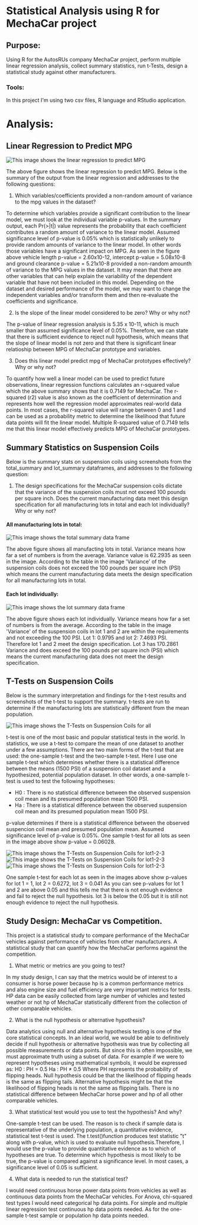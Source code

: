 # Statistical Analysis using R for MechaCar project
## Purpose:
Using R for the AutosRUs company MechaCar project, perform multiple linear regression analysis, collect summary statistics, run t-Tests, design a statistical study against other manufacturers. 

### Tools:
In this project I'm using two csv files, R language and RStudio application.

# Analysis:

## Linear Regression to Predict MPG

![This image shows the linear regression to predict MPG](images/summary-p-r-value.PNG)

The above figure shows the linear regression to predict MPG. Below is the summary of the output from the linear regression and addresses to the following questions:

1. Which variables/coefficients provided a non-random amount of variance to the mpg values in the dataset?

To determine which variables provide a significant contribution to the linear model, we must look at the individual variable p-values. In the summary output, each Pr(>|t|) value represents the probability that each coefficient contributes a random amount of variance to the linear model. Assumed significance level of p-value is 0.05% which is statistically unlikely to provide random amounts of variance to the linear model. In other words those variables have a significant impact on MPG. As seen in the figure above vehicle length p-value = 2.60x10-12, intercept p-value = 5.08x10-8 and ground clearance p-value = 5.21x10-8 provided a non-random amounth of variance to the MPG values in the dataset. It may mean that there are other variables that can help explain the variability of the dependent variable that have not been included in this model. Depending on the dataset and desired performance of the model, we may want to change the independent variables and/or transform them and then re-evaluate the coefficients and significance.

2. Is the slope of the linear model considered to be zero? Why or why not?

The p-value of linear regression analysis is 5.35 x 10-11, which is much smaller than assumed significance level of 0.05%. Therefore, we can state that there is sufficient evidence to reject null hypothesis, which means that the slope of linear model is not zero and that there is significant linear relatioship between MPG of MechaCar prototype and variables.

3. Does this linear model predict mpg of MechaCar prototypes effectively? Why or why not?

To quantify how well a linear model can be used to predict future observations, linear regression functions calculates an r-squared value which the above summary shows that it is 0.7149 for MechaCar. The r-squared (r2) value is also known as the coefficient of determination and represents how well the regression model approximates real-world data points. In most cases, the r-squared value will range between 0 and 1 and can be used as a probability metric to determine the likelihood that future data points will fit the linear model. Multiple R-squared value of 0.7149 tells me that this linear model effectively predicts MPG of MechaCar prototypes.

## Summary Statistics on Suspension Coils
 Below is the summary stats on suspension coils using screenshots from the total_summary and lot_summary dataframes, and addresses to the following question:

1. The design specifications for the MechaCar suspension coils dictate that the variance of the suspension coils must not exceed 100 pounds per square inch. Does the current manufacturing data meet this design specification for all manufacturing lots in total and each lot individually? Why or why not?

#### All manufacturing lots in total:
![This image shows the total summary data frame](images/totalsummary_suspension.PNG)

The above figure shows all manufacting lots in total. Variance means how far a set of numbers is from the average. Variance value is 62.2935 as seen in the image. According to the table in the image 'Variance' of the suspension coils does not exceed the 100 pounds per square inch (PSI) which means the current manufacturing data meets the design specification for all manufacturing lots in total.

#### Each lot individually:
![This image shows the lot summary data frame](images/lotsummary_suspension.PNG)

The above figure shows each lot individually. Variance means how far a set of numbers is from the average. According to the table in the image 'Variance' of the suspension coils in lot 1 and 2 are within the requirements and not exceeding the 100 PSI. Lot 1: 0.9795 and lot 2: 7.4693 PSI. Therefore lot 1 and 2 meet the design specification. Lot 3 has 170.2861 Variance and does exceed the 100 pounds per square inch (PSI) which means the current manufacturing data does not meet the design specification.

## T-Tests on Suspension Coils
Below is the summary interpretation and findings for the t-test results and screenshots of the t-test to support the summary. t-tests are run to determine if the manufacturing lots are statistically different from the mean population.

![This image shows the T-Tests on Suspension Coils for all](images/t-test.PNG)

t-test is one of the most basic and popular statistical tests in the world. In statistics, we use a t-test to compare the mean of one dataset to another under a few assumptions. There are two main forms of the t-test that are used: the one-sample t-test and the two-sample t-test. Here I use one sample t-test which determines whether there is a statistical difference between the means (1500 PSI) of a suspension coil dataset and a hypothesized, potential population dataset. In other words, a one-sample t-test is used to test the following hypotheses:
-	H0 : There is no statistical difference between the observed suspension coil mean and its presumed population mean 1500 PSI.
-	Ha : There is a statistical difference between the observed suspension coil mean and its presumed population mean 1500 PSI.

p-value determines if there is a statistical difference between the observed suspencion coil mean and presumed population mean. Assumed significance level of p-value is 0.05%. One sample t-test for all lots as seen in the image above show p-value = 0.06028.

![This image shows the T-Tests on Suspension Coils for lot1-2-3](images/lot1-ttest.PNG)
![This image shows the T-Tests on Suspension Coils for lot1-2-3](images/lot2-ttest.PNG)
![This image shows the T-Tests on Suspension Coils for lot1-2-3](images/lot3-ttest.PNG)

One sample t-test for each lot as seen  in the images above show p-values for 
lot 1 = 1, lot 2 = 0.6272, lot 3 = 0.041
As you can see p-values for lot 1 and 2 are above 0.05 and this tells me that there is not enough evidence and fail to reject the null hypothesis. lot 3 is below the 0.05 but it is still not enough evidence to reject the null hypothesis.

## Study Design: MechaCar vs Competition.

This project is a statistical study to compare performance of the MechaCar vehicles against performance of vehicles from other manufacturers.  A statistical study that can quantify how the MechaCar performs against the competition. 

1. What metric or metrics are you going to test?

In my study design, I can say that the metrics would be of interest to a consumer is horse power because hp is a common performance metrics and also engine size and fuel efficiency are very important metrics for tests. HP data can be easily collected from large number of vehicles and tested weather or not hp of MechaCar statistically different from the collection of other comparable vehicles.

2. What is the null hypothesis or alternative hypothesis?

Data analytics using null and alternative hypothesis testing is one of the core statistical concepts. In an ideal world, we would be able to definitively decide if null hypothesis or alternative hypothesis was true by collecting all possible measurements or data points. But since this is often impossible, we must approximate truth using a subset of data. For example if we were to represent hypotheses using mathematical symbols, it would be expressed as:
H0 : PH = 0.5
Ha : PH ≠ 0.5
Where PH represents the probability of flipping heads. Null hypothesis could be that the likelihood of flipping heads is the same as flipping tails. Alternative hypothesis might be that the likelihood of flipping heads is not the same as flipping tails. There is no statistical difference between MechaCar horse power and hp of all other comparable vehicles.

3. What statistical test would you use to test the hypothesis? And why?

One-sample t-test can be used. The reason is to check if sample data is representative of the underlying population, a quantitative evidence, statistical test t-test is used. The t.test()function produces test statistic "t" along with p-value, which is used to evaluate null hypothesis.Therefore, I would use the p-value to provide quantitative evidence as to which of hypotheses are true. To determine which hypothesis is most likely to be true, the p-value is compared against a significance level. In most cases, a significance level of 0.05 is sufficient.

4. What data is needed to run the statistical test?

I would need continuous horse power data points from vehicles as well as continuous data points from the MechaCar vehicles. For Anova, chi-squared test types I would need categorical hp data points. For simple and multiple linear regression test continuous hp data points needed. As for the one-sample t-test sample or population hp data points needed.

